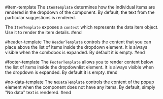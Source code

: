 #item-template
The `ItemTemplate` determines how the individual items are rendered in the dropdown of the component. By default, the text from the particular suggestions is rendered.

The `ItemTemplate` exposes a `context` which represents the data item object. Use it to render the item details.
#end

#header-template
The `HeaderTemplate` controls the content that you can place above the list of items inside the dropdown element. It is always visible when the combobox is expanded. By default it is empty.
#end

#footer-template
The `FooterTemplate` allows you to render content below the list of items inside the dropdownlist element. It is always visible when the dropdown is expanded. By default it is empty.
#end

#no-data-template
The `NoDataTemplate` controls the content of the popup element when the component does not have any items. By default, simply "No data" text is rendered.
#end